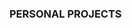 ###                                                                                                      PERSONAL PROJECTS 
